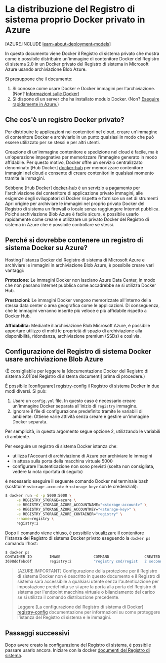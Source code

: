 <properties 
  pageTitle="La distribuzione del Registro di sistema proprio Docker privato in Azure | Microsoft Azure"
  description="Descrive come utilizzare Docker del Registro di sistema per ospitare immagini contenitore il servizio di archiviazione Blob Azure."
  services="virtual-machines-linux"
  documentationCenter="virtual-machines"
  authors="ahmetalpbalkan"
  editor="squillace"
  manager="timlt"
  tags="azure-service-management,azure-resource-manager" />

<tags
  ms.service="virtual-machines-linux"
  ms.devlang="multiple"
  ms.topic="article"
  ms.tgt_pltfrm="vm-linux"
  ms.workload="infrastructure-services"
  ms.date="09/27/2016" 
  ms.author="ahmetb" />

# <a name="deploying-your-own-private-docker-registry-on-azure"></a>La distribuzione del Registro di sistema proprio Docker privato in Azure

[AZURE.INCLUDE [learn-about-deployment-models](../../includes/learn-about-deployment-models-both-include.md)]



In questo documento viene Docker il Registro di sistema privato che mostra come è possibile distribuire un'immagine di contenitore Docker del Registro di sistema 2.0 in un Docker privato del Registro di sistema in Microsoft Azure usando archiviazione Blob Azure.

Si presuppone che il documento:

1. Si conosce come usare Docker e Docker immagini per l'archiviazione. (Non? [Informazioni sulle Docker](https://www.docker.com))
2. Si dispone di un server che ha installato modulo Docker. (Non? [Eseguire rapidamente in Azure.](https://azure.microsoft.com/documentation/templates/docker-simple-on-ubuntu/))


## <a name="what-is-a-private-docker-registry"></a>Che cos'è un registro Docker privato?

Per distribuire le applicazioni nei contenitori nel cloud, creare un'immagine di contenitore Docker e archiviarlo in un punto qualsiasi in modo che può essere utilizzato per se stessi e per altri utenti. 

Creazione di un'immagine contenitore e spedizione nel cloud è facile, ma è un'operazione impegnativa per memorizzare l'immagine generato in modo affidabile. Per questo motivo, Docker offre un servizio centralizzato denominato [Hub Docker] [ docker-hub] per memorizzare contenitore immagini nel cloud e consente di creare contenitori in qualsiasi momento tramite le immagini.

Sebbene [Hub Docker] [ docker-hub] è un servizio a pagamento per l'archiviazione del contenitore di applicazione privato immagini, alle esigenze degli sviluppatori di Docker rispetta e fornisce un set di strumenti Apri origine per archiviare le immagini nel proprio privato Docker del Registro di sistema un firewall o locale senza raggiungere Internet pubblica.
Poiché archiviazione Blob Azure è facile sicura, è possibile usarlo rapidamente come creare e utilizzare un privato Docker del Registro di sistema in Azure che è possibile controllare se stessi.

## <a name="why-should-you-host-a-docker-registry-on-azure"></a>Perché si dovrebbe contenere un registro di sistema Docker su Azure?

Hosting l'istanza Docker del Registro di sistema di Microsoft Azure e archiviare le immagini in archiviazione Blob Azure, è possibile creare vari vantaggi:

**Protezione:** Le immagini Docker non lasciano Azure Data Center, in modo che non passano Internet pubblica come accadrebbe se si utilizza Docker Hub.
  
**Prestazioni:** Le immagini Docker vengono memorizzate all'interno della stessa data center o area geografica come le applicazioni. Di conseguenza, che le immagini verranno inserite più veloce e più affidabile rispetto a Docker Hub.

**Affidabilità:** Mediante il archiviazione Blob Microsoft Azure, è possibile apportare utilizzo di molti le proprietà di spazio di archiviazione alla disponibilità, ridondanza, archiviazione premium (SSDs) e così via.

## <a name="configuring-docker-registry-to-use-azure-blob-storage"></a>Configurazione del Registro di sistema Docker usare archiviazione Blob Azure

(È consigliabile per leggere la [documentazione Docker del Registro di sistema 2.0][del Registro di sistema documenti] prima di procedere.)

È possibile [configurare] [ registry-config] il Registro di sistema Docker in due modi diversi.
Si può:

1. Usare un `config.yml` file. In questo caso è necessario creare un'immagine Docker separata all'inizio di `registry` immagine.
2. Ignorare il file di configurazione predefinito tramite le variabili di ambiente: Ottiene varie attività senza creare e gestire un'immagine Docker separata.

Per semplicità, in questo argomento segue opzione 2, utilizzando le variabili di ambiente.

Per eseguire un registro di sistema Docker istanza che:

* utilizza l'Account di archiviazione di Azure per archiviare le immagini
* in attesa sulla porta della macchina virtuale 5000
* configurare l'autenticazione non sono previsti (scelta non consigliata, vedere la nota riportata di seguito)

è necessario eseguire il seguente comando Docker nel terminale bash (sostituire `<storage-account>` e `<storage-key>` con le credenziali):

```sh
$ docker run -d -p 5000:5000 \
     -e REGISTRY_STORAGE=azure \
     -e REGISTRY_STORAGE_AZURE_ACCOUNTNAME="<storage-account>" \
     -e REGISTRY_STORAGE_AZURE_ACCOUNTKEY="<storage-key>" \
     -e REGISTRY_STORAGE_AZURE_CONTAINER="registry" \
     --name=registry \
     registry:2
```

Dopo il comando viene chiuso, è possibile visualizzare il contenitore l'istanza del Registro di sistema Docker privato eseguendo la `docker ps` comando l'host:

```sh
$ docker ps
CONTAINER ID        IMAGE               COMMAND                CREATED             STATUS              PORTS                    NAMES
3698ddfebc6f        registry:2          "registry cmd/regist   2 seconds ago       Up 1 seconds        0.0.0.0:5000->5000/tcp   registry
```

> [AZURE.IMPORTANT] Configurazione della protezione per il Registro di sistema Docker non è descritto in questo documento e il Registro di sistema sarà accessibile a qualsiasi utente senza l'autenticazione per impostazione predefinita se si apre la porta alla porta del Registro di sistema per l'endpoint macchina virtuale o bilanciamento del carico se si utilizza il comando distribuzione precedente.
>
> Leggere [La configurazione del Registro di sistema di Docker] [ registry-config] documentazione per informazioni su come proteggere l'istanza del Registro di sistema e le immagini.

## <a name="next-steps"></a>Passaggi successivi

Dopo avere creato la configurazione del Registro di sistema, è possibile passare usarlo ancora. Iniziare con la docker [documenti del Registro di sistema]. 

[docker-hub]: https://hub.docker.com/
[registry]: https://github.com/docker/distribution
[documenti del Registro di sistema]: http://docs.docker.com/registry/
[registry-config]: http://docs.docker.com/registry/configuration/
 
